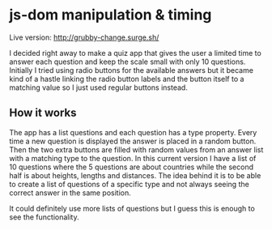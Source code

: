 # js-dom manipulation & timing

Live version: http://grubby-change.surge.sh/

I decided right away to make a quiz app that gives the user a limited time to answer each question and keep the scale small with only 10 questions. Initially I tried using radio buttons for the available answers but it became kind of a hastle linking the radio button labels and the button itself to a matching value so I just used regular buttons instead.

## How it works
The app has a list questions and each question has a type property. Every time a new question is displayed the answer is placed in a random button. Then the two extra buttons are filled with random values from an answer list with a matching type to the question. In this current version I have a list of 10 questions where the 5 questions are about countries while the second half is about heights, lengths and distances. The idea behind it is to be able to create a list of questions of a specific type and not always seeing the correct answer in the same position.

It could definitely use more lists of questions but I guess this is enough to see the functionality.